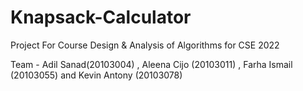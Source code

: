 # Knapsack-Calculator
Project For Course Design &amp; Analysis of Algorithms for CSE 2022

Team - Adil Sanad(20103004) , Aleena Cijo (20103011) , Farha Ismail (20103055) and Kevin Antony (20103078)
